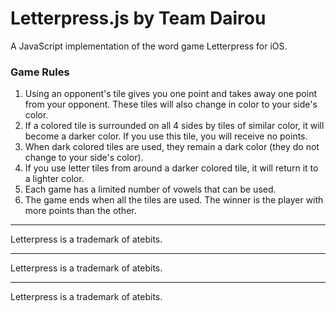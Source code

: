 Letterpress.js by Team Dairou
=============================
A JavaScript implementation of the word game Letterpress for iOS.

### Game Rules

1. Using an opponent's tile gives you one point and takes away one point from your opponent. These tiles will also change in color to your side's color.
2. If a colored tile is surrounded on all 4 sides by tiles of similar color, it will become a darker color. If you use this tile, you will receive no points.
3. When dark colored tiles are used, they remain a dark color (they do not change to your side's color).
4. If you use letter tiles from around a darker colored tile, it will return it to a lighter color.
5. Each game has a limited number of vowels that can be used.
6. The game ends when all the tiles are used. The winner is the player with more points than the other.

---
Letterpress is a trademark of atebits.
* * *
Letterpress is a trademark of atebits.
- - - - 
Letterpress is a trademark of atebits.

